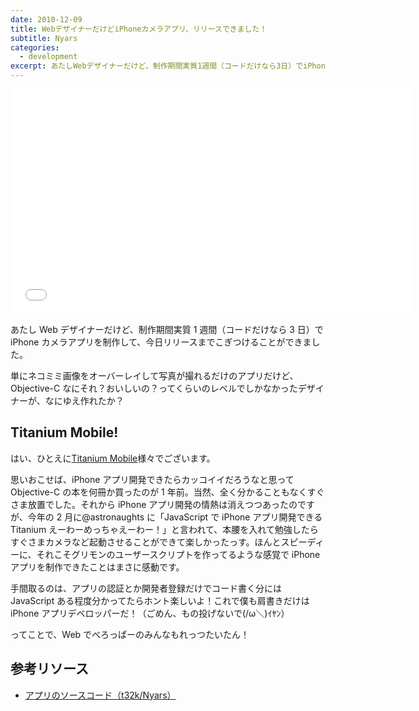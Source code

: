 ```yaml
---
date: 2010-12-09
title: WebデザイナーだけどiPhoneカメラアプリ、リリースできました！
subtitle: Nyars
categories:
  - development
excerpt: あたしWebデザイナーだけど、制作期間実質1週間（コードだけなら3日）でiPhoneカメラアプリを制作して、今日リリースまでこぎつけることができました。
---
```


<div class="fluid">
<iframe src="//player.vimeo.com/video/23317105?title=0&amp;byline=0&amp;portrait=0" width="640" height="360" frameborder="0" webkitallowfullscreen mozallowfullscreen allowfullscreen></iframe></div>

あたし Web デザイナーだけど、制作期間実質 1 週間（コードだけなら 3 日）で iPhone カメラアプリを制作して、今日リリースまでこぎつけることができました。

単にネコミミ画像をオーバーレイして写真が撮れるだけのアプリだけど、Objective-C なにそれ？おいしいの？ってくらいのレベルでしかなかったデザイナーが、なにゆえ作れたか？

## Titanium Mobile!

はい、ひとえに[Titanium Mobile](http://www.appcelerator.com/)様々でございます。

思いおこせば、iPhone アプリ開発できたらカッコイイだろうなと思って Objective-C の本を何冊か買ったのが 1 年前。当然、全く分かることもなくすぐさま放置でした。それから iPhone アプリ開発の情熱は消えつつあったのですが、今年の 2 月に@astronaughts に「JavaScript で iPhone アプリ開発できる Titanium えーわーめっちゃえーわー！」と言われて、本腰を入れて勉強したらすぐさまカメラなど起動させることができて楽しかったっす。ほんとスピーディーに、それこそグリモンのユーザースクリプトを作ってるような感覚で iPhone アプリを制作できたことはまさに感動です。

手間取るのは、アプリの認証とか開発者登録だけでコード書く分には JavaScript ある程度分かってたらホント楽しいよ！これで僕も肩書きだけは iPhone アプリデベロッパーだ！（ごめん、もの投げないで(/ω＼)ｲﾔﾝ）

ってことで、Web でべろっぱーのみんなもれっつたいたん！

## 参考リソース

- [アプリのソースコード（t32k/Nyars）](https://github.com/t32k/Nyars)
